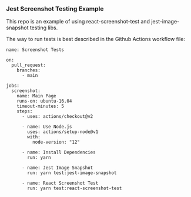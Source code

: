 ### Jest Screenshot Testing Example

This repo is an example of using react-screenshot-test and jest-image-snapshot testing libs. 

The way to run tests is best described in the Github Actions workflow file:

```
name: Screenshot Tests

on:
  pull_request:
    branches:
      - main

jobs:
  screenshot:
    name: Main Page
    runs-on: ubuntu-16.04
    timeout-minutes: 5
    steps:
      - uses: actions/checkout@v2

      - name: Use Node.js
        uses: actions/setup-node@v1
        with:
          node-version: "12"

      - name: Install Dependencies
        run: yarn

      - name: Jest Image Snapshot
        run: yarn test:jest-image-snapshot

      - name: React Screenshot Test
        run: yarn test:react-screenshot-test
```
